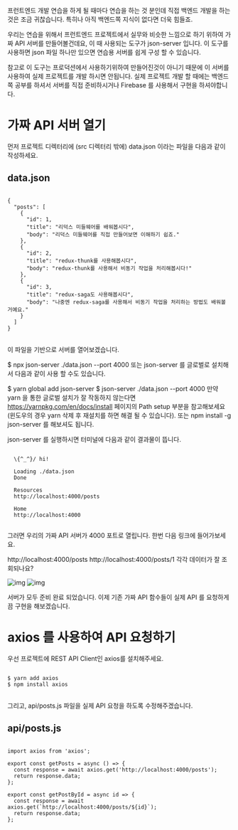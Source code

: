 프런트엔드 개발 연습을 하게 될 때마다 연습을 하는 것 분인데 직접 백엔드 개발을 하는것은 조금 귀찮습니다. 특히나 아직 백엔드쪽 지식이 없다면 더욱 힘들죠.

우리는 연습을 위해서 프런트엔드 프로젝트에서 실무와 비슷한 느낌으로 하기 위하여 가짜 API 서버를 만들어볼건데요, 이 때 사용되는 도구가 json-server 입니다. 이 도구를 사용하면 json 파일 하나만 있으면 연습용 서버를 쉽게 구성 할 수 있습니다.

참고로 이 도구는 프로덕션에서 사용하기위하여 만들어진것이 아니기 때문에 이 서버를 사용하여 실제 프로젝트를 개발 하시면 안됩니다. 실제 프로젝트 개발 할 때에는 백엔드쪽 공부를 하셔서 서버를 직접 준비하시거나 Firebase 를 사용해서 구현을 하셔야합니다.

# 가짜 API 서버 열기
먼저 프로젝트 디렉터리에 (src 디렉터리 밖에) data.json 이라는 파일을 다음과 같이 작성하세요.

## data.json

<pre>
<code>
{
  "posts": [
    {
      "id": 1,
      "title": "리덕스 미들웨어를 배워봅시다",
      "body": "리덕스 미들웨어를 직접 만들어보면 이해하기 쉽죠."
    },
    {
      "id": 2,
      "title": "redux-thunk를 사용해봅시다",
      "body": "redux-thunk를 사용해서 비동기 작업을 처리해봅시다!"
    },
    {
      "id": 3,
      "title": "redux-saga도 사용해봅시다",
      "body": "나중엔 redux-saga를 사용해서 비동기 작업을 처리하는 방법도 배워볼 거예요."
    }
  ]
}
</code>
</pre>
이 파일을 기반으로 서버를 열어보겠습니다.

$ npx json-server ./data.json --port 4000
또는 json-server 를 글로벌로 설치해서 다음과 같이 사용 할 수도 있습니다.

$ yarn global add json-server
$ json-server ./data.json --port 4000
만약 yarn 을 통한 글로벌 설치가 잘 작동하지 않는다면 https://yarnpkg.com/en/docs/install 페이지의 Path setup 부분을 참고해보세요 (윈도우의 경우 yarn 삭제 후 재설치를 하면 해결 될 수 있습니다). 또는 npm install -g json-server 를 해보셔도 됩니다.

json-server 를 실행하시면 터미널에 다음과 같이 결과물이 뜹니다.
<pre>
<code>
  \{^_^}/ hi!

  Loading ./data.json
  Done

  Resources
  http://localhost:4000/posts

  Home
  http://localhost:4000
  </code>
</pre>
그러면 우리의 가짜 API 서버가 4000 포트로 열립니다. 한번 다음 링크에 들어가보세요.

http://localhost:4000/posts
http://localhost:4000/posts/1
각각 데이터가 잘 조회되나요?

![img](https://i.imgur.com/oRpNjJ4.png)
![img](https://i.imgur.com/NvlxE4U.png)
 

서버가 모두 준비 완료 되었습니다. 이제 기존 가짜 API 함수들이 실제 API 를 요청하게끔 구현을 해보겠습니다.

# axios 를 사용하여 API 요청하기
우선 프로젝트에 REST API Client인 axios를 설치해주세요.
<pre>
<code>
$ yarn add axios
$ npm install axios
</code>
</pre>
그리고, api/posts.js 파일을 실제 API 요청을 하도록 수정해주겠습니다.

## api/posts.js
<pre>
<code>
import axios from 'axios';

export const getPosts = async () => {
  const response = await axios.get('http://localhost:4000/posts');
  return response.data;
};

export const getPostById = async id => {
  const response = await axios.get(`http://localhost:4000/posts/${id}`);
  return response.data;
};
</code>
</pre>
